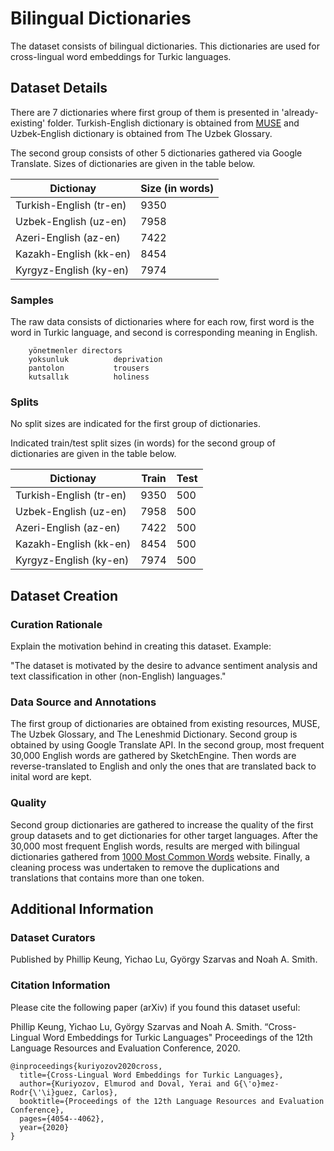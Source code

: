 
# Bilingual Dictionaries



The dataset consists of bilingual dictionaries. This dictionaries are used for cross-lingual word embeddings for Turkic languages. 

## Dataset Details


There are 7 dictionaries where first group of them is presented in 'already-existing' folder. Turkish-English dictionary is obtained from [MUSE](https://github.com/facebookresearch/MUSE) and Uzbek-English dictionary is obtained from The Uzbek Glossary. 

The second group consists of other 5 dictionaries gathered via Google Translate. Sizes of dictionaries are given in the table below.


| Dictionay | Size (in words) |
|-------|-------------|
| Turkish-English  (tr-en)    | 9350    |
| Uzbek-English  (uz-en)   | 7958     |
| Azeri-English  (az-en)  | 7422    |
| Kazakh-English (kk-en)| 8454|
| Kyrgyz-English (ky-en)| 7974|


### Samples

The raw data consists of dictionaries where for each row, first word is the word in Turkic language, and second is corresponding meaning in English.

```
    yönetmenler	directors
    yoksunluk	       deprivation
    pantolon	       trousers
    kutsallık	       holiness
```


### Splits


No split sizes are indicated for the first group of dictionaries. 

Indicated train/test split sizes (in words) for the second group of dictionaries are given in the table below. 



| Dictionay | Train |  Test |
|-------|-------------| ---|
| Turkish-English  (tr-en)    | 9350    | 500|
| Uzbek-English  (uz-en)   | 7958     | 500|
| Azeri-English  (az-en)  | 7422    | 500|
| Kazakh-English (kk-en)| 8454|500 | 
| Kyrgyz-English (ky-en)| 7974| 500|

## Dataset Creation

### Curation Rationale
Explain the motivation behind in creating this dataset. Example:

"The dataset is motivated by the desire to advance sentiment analysis and text classification in other (non-English) languages."

### Data Source and Annotations

The first group of dictionaries are obtained from existing resources, MUSE, The Uzbek Glossary, and The Leneshmid Dictionary. Second group is obtained by using Google Translate API.
In the second group, most frequent 30,000 English words are gathered by SketchEngine. Then words are reverse-translated to English and only the ones that are translated back to inital word are kept.



### Quality

Second group dictionaries are gathered to increase the quality of the first group datasets and to get dictionaries for other target languages. After the 30,000 most frequent English words, results are merged with bilingual dictionaries gathered from [1000 Most Common Words](https://1000mostcommonwords.com/1000-most-common-english-words/) website. 
Finally, a cleaning process was undertaken to remove the duplications and translations that contains more than one token. 






## Additional Information

### Dataset Curators

Published by Phillip Keung, Yichao Lu, György Szarvas and Noah A. Smith.

### Citation Information



Please cite the following paper (arXiv) if you found this dataset useful:

Phillip Keung, Yichao Lu, György Szarvas and Noah A. Smith. “Cross-Lingual Word Embeddings for Turkic Languages" Proceedings of the 12th Language Resources and Evaluation Conference, 2020.

```
@inproceedings{kuriyozov2020cross,
  title={Cross-Lingual Word Embeddings for Turkic Languages},
  author={Kuriyozov, Elmurod and Doval, Yerai and G{\'o}mez-Rodr{\'\i}guez, Carlos},
  booktitle={Proceedings of the 12th Language Resources and Evaluation Conference},
  pages={4054--4062},
  year={2020}
}
```